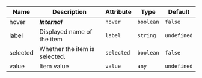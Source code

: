 | Name       | Description                   | Attribute        | Type                                      | Default             |
|------------|-------------------------------|------------------|-------------------------------------------|---------------------|
|hover| ***Internal*** | `hover` | `boolean` | `false` |
|label| Displayed name of the item | `label` | `string` | `undefined` |
|selected| Whether the item is selected. | `selected` | `boolean` | `false` |
|value| Item value | `value` | `any` | `undefined` |
